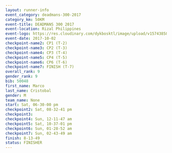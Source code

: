 ```yaml
---
layout: runner-info 
event_category: deadmans-300-2017 
category_km: 50KM 
event-title: DEADMANS 300 2017 
event-location: Rizal Philippines 
event-logo: https://res.cloudinary.com/dykbosktl/image/upload/v1574385898/Logo/2017-DM300-Logo_ljecaw.jpg 
event-date: 2017-10-02 
checkpoint-name2: CP1 (T-2) 
checkpoint-name3: CP2 (T-3) 
checkpoint-name4: CP3 (T-4) 
checkpoint-name5: CP4 (T-5) 
checkpoint-name6: CP6 (T-6) 
checkpoint-name7: FINISH (T-7) 
overall_rank: 9
gender_rank: 9
bib: 50048
first_name: Marco
last_name: Cristobal
gender: M
team_name: None
start: Sat, 06-30-00 pm
checkpoint2: Sat, 08-32-41 pm
checkpoint3: 
checkpoint4: Sun, 12-11-47 am
checkpoint5: Sat, 10-37-01 pm
checkpoint6: Sun, 01-28-52 am
checkpoint7: Sun, 02-43-49 am
finish: 8-13-49
status: FINISHER
---
```

